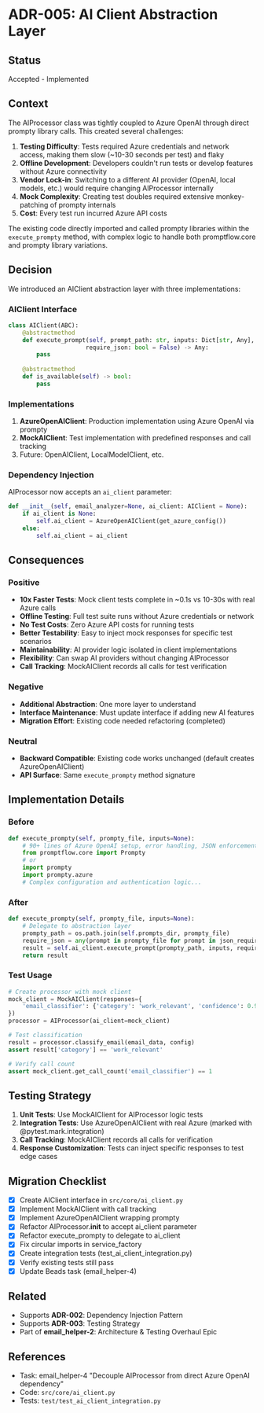 # ADR-005: AI Client Abstraction Layer

## Status
Accepted - Implemented

## Context
The AIProcessor class was tightly coupled to Azure OpenAI through direct prompty library calls. This created several challenges:

1. **Testing Difficulty**: Tests required Azure credentials and network access, making them slow (~10-30 seconds per test) and flaky
2. **Offline Development**: Developers couldn't run tests or develop features without Azure connectivity
3. **Vendor Lock-in**: Switching to a different AI provider (OpenAI, local models, etc.) would require changing AIProcessor internally
4. **Mock Complexity**: Creating test doubles required extensive monkey-patching of prompty internals
5. **Cost**: Every test run incurred Azure API costs

The existing code directly imported and called prompty libraries within the `execute_prompty` method, with complex logic to handle both promptflow.core and prompty library variations.

## Decision
We introduced an AIClient abstraction layer with three implementations:

### AIClient Interface
```python
class AIClient(ABC):
    @abstractmethod
    def execute_prompt(self, prompt_path: str, inputs: Dict[str, Any], 
                      require_json: bool = False) -> Any:
        pass
    
    @abstractmethod
    def is_available(self) -> bool:
        pass
```

### Implementations
1. **AzureOpenAIClient**: Production implementation using Azure OpenAI via prompty
2. **MockAIClient**: Test implementation with predefined responses and call tracking
3. Future: OpenAIClient, LocalModelClient, etc.

### Dependency Injection
AIProcessor now accepts an `ai_client` parameter:
```python
def __init__(self, email_analyzer=None, ai_client: AIClient = None):
    if ai_client is None:
        self.ai_client = AzureOpenAIClient(get_azure_config())
    else:
        self.ai_client = ai_client
```

## Consequences

### Positive
- **10x Faster Tests**: Mock client tests complete in ~0.1s vs 10-30s with real Azure calls
- **Offline Testing**: Full test suite runs without Azure credentials or network
- **No Test Costs**: Zero Azure API costs for running tests
- **Better Testability**: Easy to inject mock responses for specific test scenarios
- **Maintainability**: AI provider logic isolated in client implementations
- **Flexibility**: Can swap AI providers without changing AIProcessor
- **Call Tracking**: MockAIClient records all calls for test verification

### Negative
- **Additional Abstraction**: One more layer to understand
- **Interface Maintenance**: Must update interface if adding new AI features
- **Migration Effort**: Existing code needed refactoring (completed)

### Neutral
- **Backward Compatible**: Existing code works unchanged (default creates AzureOpenAIClient)
- **API Surface**: Same `execute_prompty` method signature

## Implementation Details

### Before
```python
def execute_prompty(self, prompty_file, inputs=None):
    # 90+ lines of Azure OpenAI setup, error handling, JSON enforcement
    from promptflow.core import Prompty
    # or
    import prompty
    import prompty.azure
    # Complex configuration and authentication logic...
```

### After
```python
def execute_prompty(self, prompty_file, inputs=None):
    # Delegate to abstraction layer
    prompty_path = os.path.join(self.prompts_dir, prompty_file)
    require_json = any(prompt in prompty_file for prompt in json_required_prompts)
    result = self.ai_client.execute_prompt(prompty_path, inputs, require_json)
    return result
```

### Test Usage
```python
# Create processor with mock client
mock_client = MockAIClient(responses={
    'email_classifier': {'category': 'work_relevant', 'confidence': 0.95}
})
processor = AIProcessor(ai_client=mock_client)

# Test classification
result = processor.classify_email(email_data, config)
assert result['category'] == 'work_relevant'

# Verify call count
assert mock_client.get_call_count('email_classifier') == 1
```

## Testing Strategy
1. **Unit Tests**: Use MockAIClient for AIProcessor logic tests
2. **Integration Tests**: Use AzureOpenAIClient with real Azure (marked with @pytest.mark.integration)
3. **Call Tracking**: MockAIClient records all calls for verification
4. **Response Customization**: Tests can inject specific responses to test edge cases

## Migration Checklist
- [x] Create AIClient interface in `src/core/ai_client.py`
- [x] Implement MockAIClient with call tracking
- [x] Implement AzureOpenAIClient wrapping prompty
- [x] Refactor AIProcessor.__init__ to accept ai_client parameter
- [x] Refactor execute_prompty to delegate to ai_client
- [x] Fix circular imports in service_factory
- [x] Create integration tests (test_ai_client_integration.py)
- [x] Verify existing tests still pass
- [x] Update Beads task (email_helper-4)

## Related
- Supports **ADR-002**: Dependency Injection Pattern
- Supports **ADR-003**: Testing Strategy
- Part of **email_helper-2**: Architecture & Testing Overhaul Epic

## References
- Task: email_helper-4 "Decouple AIProcessor from direct Azure OpenAI dependency"
- Code: `src/core/ai_client.py`
- Tests: `test/test_ai_client_integration.py`
